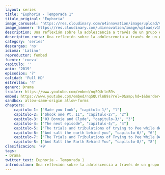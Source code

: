 ```yaml
---
layout: series
title: "Euphoria - Temporada 1"
titulo_original: "Euphoria"
image_carousel: 'https://res.cloudinary.com/u4innovation/image/upload/v1564030188/euphoria-poster-min_oqopix.jpg'
image_banner: 'https://res.cloudinary.com/u4innovation/image/upload/v1564030189/euphoria-banner-min_yogqzi.jpg'
description: Una reflexión sobre la adolescencia a través de un grupo de estudiantes de instituto que tienen que hacer frente a temas recurrentes de su edad, como la droga, el sexo y la violencia.
description_corta: Una reflexión sobre la adolescencia a través de un grupo de estudiantes de instituto que tienen que hacer frente a temas recurrentes de su edad, como la droga, el sexo y la violencia. 
category: 'series'
descargas: 'no'
idioma: 'Latino'
reproductor: fembed
fuente: 'cueva'
capitulo: ''
anio: '2019'
episodios: '7'
calidad: 'Full HD'
estrellas: '4'
genero: Drama
trailer: https://www.youtube.com/embed/nqSQUrlnB9s
embed: https://www.youtube.com/embed/nqSQUrlnB9s?rel=0&amp;hd=1&border=0&wmode=opaque&enablejsapi=1&modestbranding=1&controls=1&showinfo=1
sandbox: allow-same-origin allow-forms 
chapters:
    capitulo-1: ["Made you look", "capitulo-1/", "1"]
    capitulo-2: ["Shook one Pt. II", "capitulo-2/", "2"]
    capitulo-3: ["03 Bonnie and Clyde", "capitulo-3/", "3"]
    capitulo-4: ["The next episode", "capitulo-4/", "4"]
    capitulo-5: ["The trials and tribulations of trying to Pee while depressed", "capitulo-5/", "5"]
    capitulo-6: ["And salt the earth behind you", "capitulo-6/", "6"]
    capitulo-7: ["The Trials and Tribulations of Trying to Pee While Depressed", "capitulo-7/", "7"]
    capitulo-8: ["And Salt the Earth Behind You", "capitulo-8/", "8"]
clasificacion: '+9'
tags:
- Drama
twitter_text: Euphoria - Temporada 1
introduction: Una reflexión sobre la adolescencia a través de un grupo de estudiantes de instituto que tienen que hacer frente a temas recurrentes de su edad, como la droga, el sexo y la violencia.
---
```












